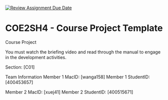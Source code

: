 [![Review Assignment Due Date](https://classroom.github.com/assets/deadline-readme-button-22041afd0340ce965d47ae6ef1cefeee28c7c493a6346c4f15d667ab976d596c.svg)](https://classroom.github.com/a/mLqiHWLE)
# COE2SH4 - Course Project Template
Course Project

You must watch the briefing video and read through the manual to engage in the development activities.


Section: [C01]

Team Information
Member 1 MacID: [wanga158]
Member 1 StudentID: [400453657]

Member 2 MacID: [xuej41]
Member 2 StudentID: [400515671]
